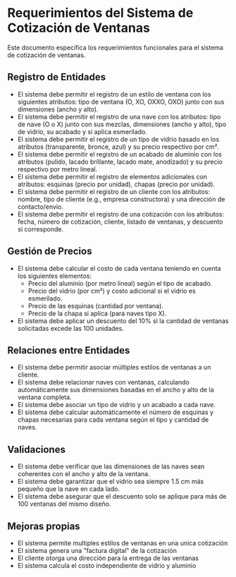 # Requerimientos del Sistema de Cotización de Ventanas

Este documento especifica los requerimientos funcionales para el sistema de cotización de ventanas.

## Registro de Entidades

- El sistema debe permitir el registro de un estilo de ventana con los siguientes atributos: tipo de ventana (O, XO, OXXO, OXO) junto con sus dimensiones (ancho y alto).
- El sistema debe permitir el registro de una nave con los atributos: tipo de nave (O o X) junto con sus mezclas, dimensiones (ancho y alto), tipo de vidrio, su acabado y si aplica  esmerilado.
- El sistema debe permitir el registro de un tipo de vidrio basado en los atributos (transparente, bronce, azul) y su precio respectivo por cm².
- El sistema debe permitir el registro de un acabado de aluminio con los atributos (pulido, lacado brillante, lacado mate, anodizado) y su precio respectivo por metro lineal.
- El sistema debe permitir el registro de elementos adicionales con atributos: esquinas (precio por unidad), chapas (precio por unidad).
- El sistema debe permitir el registro de un cliente con los atributos: nombre, tipo de cliente (e.g., empresa constructora) y una dirección de contacto/envio.
- El sistema debe permitir el registro de una cotización con los atributos: fecha, número de cotización, cliente, listado de ventanas, y descuento si corresponde.

## Gestión de Precios

- El sistema debe calcular el costo de cada ventana teniendo en cuenta los siguientes elementos:
  - Precio del aluminio (por metro lineal) según el tipo de acabado.
  - Precio del vidrio (por cm²) y costo adicional si el vidrio es esmerilado.
  - Precio de las esquinas (cantidad por ventana).
  - Precio de la chapa si aplica (para naves tipo X).
- El sistema debe aplicar un descuento del 10% si la cantidad de ventanas solicitadas excede las 100 unidades.

## Relaciones entre Entidades

- El sistema debe permitir asociar múltiples estilos de ventanas a un cliente.
- El sistema debe relacionar naves con ventanas, calculando automáticamente sus dimensiones basadas en el ancho y alto de la ventana completa.
- El sistema debe asociar un tipo de vidrio y un acabado a cada nave.
- El sistema debe calcular automáticamente el número de esquinas y chapas necesarias para cada ventana según el tipo y cantidad de naves.

## Validaciones

- El sistema debe verificar que las dimensiones de las naves sean coherentes con el ancho y alto de la ventana.
- El sistema debe garantizar que el vidrio sea siempre 1.5 cm más pequeño que la nave en cada lado.
- El sistema debe asegurar que el descuento solo se aplique para más de 100 ventanas del mismo diseño.

## Mejoras propias
- El sistema permite multiples estilos de ventanas en una unica cotización
- El sistema genera una "factura digital" de la cotización
- El cliente otorga una dirección para la entrega de las ventanas
- El sistema calcula el costo independiente de vidrio y aluminio
